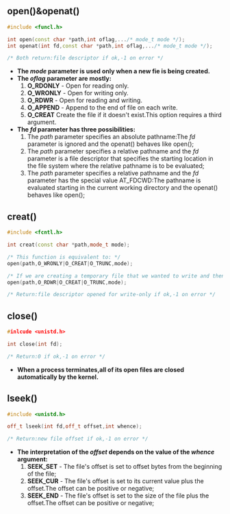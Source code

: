 ## open()&openat()
```c++
#include <funcl.h>

int open(const char *path,int oflag,.../* mode_t mode */);
int openat(int fd,const char *path,int oflag,.../* mode_t mode */);

/* Both return:file descriptor if ok,-1 on error */
```
- **The _mode_ parameter is used only when a new fie is being created.**
- **The _oflag_ parameter are mostly:**
	1. **O_RDONLY** - Open for reading only.
	2. **O_WRONLY** - Open for writing only.
	3. **O_RDWR** - Open for reading and writing.
	4. **O_APPEND** - Append to the end of file on each write.
	5. **O_CREAT** Create the file if it doesn't exist.This option requires a third argument.
- **The _fd_ parameter has three possibilities:**
	1. The _path_ parameter specifies an absolute pathname:The _fd_ parameter is ignored and the openat() behaves like open();
	2. The _path_ parameter specifies a relative pathname and the _fd_ parameter is a file descriptor that specifies the starting location in the file system where the relative pathname is to be evaluated;
	3. The _path_ parameter specifies a relative pathname and the _fd_ parameter has the special value AT_FDCWD:The pathname is evaluated starting in the current working directory and the openat() behaves like open();
	

## creat()
```c++
#include <fcntl.h>

int creat(const char *path,mode_t mode);

/* This function is equivalent to: */
open(path,O_WRONLY|O_CREAT|O_TRUNC,mode);

/* If we are creating a temporary file that we wanted to write and then read back,we had to call creat(),close(),and then open().A better way is to use open(),as in: */
open(path,O_RDWR|O_CREAT|O_TRUNC,mode);

/* Return:file descriptor opened for write-only if ok,-1 on error */
```

## close()
```c++
#inlcude <unistd.h>

int close(int fd);

/* Return:0 if ok,-1 on error */
```
- **When a process terminates,all of its open files are closed automatically by the kernel.**

## lseek()
```c++
#include <unistd.h>

off_t lseek(int fd,off_t offset,int whence);

/* Return:new file offset if ok,-1 on error */
```
- **The interpretation of the _offset_ depends on the value of the _whence_ argument:**
	1. **SEEK_SET** - The file's offset is set to offset bytes from the beginning of the file;
	2. **SEEK_CUR** - The file's offset is set to its current value plus the offset.The offset can be positive or negative;
	3. **SEEK_END** - The file's offset is set to the size of the file plus the offset.The offset can be positive or negative;
